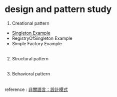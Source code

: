 # design and pattern study

1. Creational pattern
- [Singleton Example](https://github.com/changemyminds/Design-and-Pattern/tree/master/Singleton)
- RegistryOfSingleton Example
- Simple Factory Example
<br><br>

2. Structural pattern
<br><br>

3. Behavioral pattern
<br><br>

reference : [非關語言：設計模式](https://openhome.cc/Gossip/DesignPattern/)


